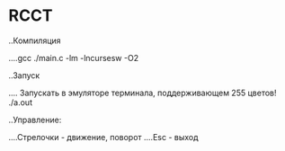 # RCCT

..Компиляция

....gcc ./main.c -lm -lncursesw -O2

..Запуск

.... Запускать в эмуляторе терминала, поддерживающем 255 цветов!
      ./a.out

..Управление:  

....Стрелочки - движение, поворот
....Esc       - выход

